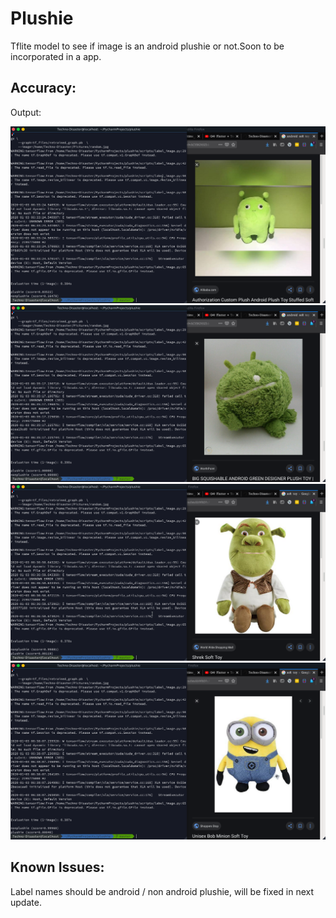 # Plushie
Tflite model to see if image is an android plushie or not.Soon to be incorporated in a app.


## Accuracy:
Output:

<img src=https://github.com/Techno-Disaster/Plushie/blob/master/outputs/1.png>
<img src=https://github.com/Techno-Disaster/Plushie/blob/master/outputs/2.png>
<img src=https://github.com/Techno-Disaster/Plushie/blob/master/outputs/3.png>
<img src=https://github.com/Techno-Disaster/Plushie/blob/master/outputs/4.png>


## Known Issues:
Label names should be android / non android plushie, will be fixed in next update.
